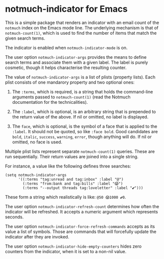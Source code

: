# notmuch-indicator for Emacs

This is a simple package that renders an indicator with an email count
of the `notmuch` index on the Emacs mode line.  The underlying mechanism
is that of `notmuch-count(1)`, which is used to find the number of items
that match the given search terms.

The indicator is enabled when `notmuch-indicator-mode` is on.

The user option `notmuch-indicator-args` provides the means to define
search terms and associate them with a given label.  The label is purely
cosmetic, though it helps characterise the resulting counter.

The value of `notmuch-indicator-args` is a list of plists (property
lists).  Each plist consists of one mandarory property and two optional
ones:

1. The `:terms`, which is required, is a string that holds the
   command-line arguments passed to `notmuch-count(1)` (read the Notmuch
   documentation for the technicalities).

2. The `:label`, which is optional, is an arbitrary string that is
   prepended to the return value of the above.  If nil or omitted, no
   label is displayed.

3. The `face`, which is optional, is the symbol of a face that is
   applied to the `:label`.  It should not be quoted, so like `:face
   bold`.  Good candidates are `bold`, `italic`, `success`, `warning`,
   `error`, though anything will do.  If nil or omitted, no face is
   used.

Multiple plist lists represent separate `notmuch-count(1)` queries.
These are run sequentially.  Their return values are joined into a
single string.

For instance, a value like the following defines three searches:

```elisp
(setq notmuch-indicator-args
      '((:terms "tag:unread and tag:inbox" :label "@")
        (:terms "from:bank and tag:bills" :label "😱")
        (:terms "--output threads tag:loveletter" :label "💕")))
```

These form a string which realistically is like: `@50 😱1000 💕0`.

The user option `notmuch-indicator-refresh-count` determines how often
the indicator will be refreshed.  It accepts a numeric argument which
represents seconds.

The user option `notmuch-indicator-force-refresh-commands` accepts as
its value a list of symbols.  Those are commands that will forcefully
update the indicator after they are invoked.

The user option `notmuch-indicator-hide-empty-counters` hides zero
counters from the indicator, when it is set to a non-nil value.
